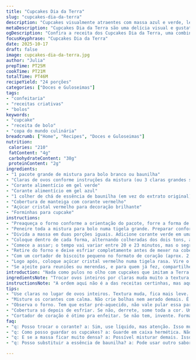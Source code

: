 ```yaml
---
title: "Cupcakes Dia da Terra"
slug: "cupcakes-dia-da-terra"
description: "Cupcakes visualmente atraentes com massa azul e verde, levemente aerada, pontuada por cor vermelha brilhante na cobertura em forma de coração. A mistura foi adaptada para minimizar ovos inteiros, usando claras para textura mais leve e ajustes de cor para evitar mistura excessiva que resulta em marrom. O processo foca no uso prático da coloração em gel e dicas para controle da mistura e adesão do açúcar brilhante, garantindo um visual chamativo e toques crocantes. Um toque de baunilha substitui o extrato original, tornando o aroma mais intenso e caseiro. Ideal para quem gosta do desafio estético e textural sem complicações rígidas de tempo."
metaDescription: "Cupcakes Dia da Terra são uma delícia visual e gustativa, com cores vibrantes e crocância que traz uma explosão de sabor."
ogDescription: "Confira a receita dos Cupcakes Dia da Terra, uma combinação perfeita de cores e texturas deliciosas."
focusKeyphrase: "Cupcakes Dia da Terra"
date: 2025-10-17
draft: false
image: cupcakes-dia-da-terra.jpg
author: "Julia"
prepTime: PT25M
cookTime: PT21M
totalTime: PT46M
recipeYield: "24 porções"
categories: ["Doces e Guloseimas"]
tags:
- "confeitaria"
- "receitas criativas"
- "bolos"
keywords:
- "cupcake"
- "receita de bolo"
- "copa do mundo culinária"
breadcrumb: ["Home", "Recipes", "Doces e Guloseimas"]
nutrition: 
 calories: "210"
 fatContent: "4g"
 carbohydrateContent: "38g"
 proteinContent: "2g"
ingredients:
- "1 pacote grande de mistura para bolo branco ou baunilha"
- "Claras de ovos conforme instruções da mistura (ou 3 claras grandes substituindo ovos inteiros)"
- "Corante alimentício em gel verde"
- "Corante alimentício em gel azul"
- "1 colher de chá de essência de baunilha (em vez do extrato original)"
- "Cobertura de manteiga com corante vermelho"
- "Açúcar cristal vermelho para decoração brilhante"
- "Forminhas para cupcake"
instructions:
- "Preaqueça o forno conforme a orientação do pacote, forre a forma de muffins com forminhas e reserve."
- "Peneire toda a mistura para bolo numa tigela grande. Preparar conforme instruções, mas use apenas as claras – fica mais leve e aerado. Acrescente a essência de baunilha para um toque mais marcante."
- "Divida a massa em duas porções iguais. Adicione corante verde em uma e azul na outra, misturando delicadamente para não criar bolhas ou aerar demais."
- "Coloque dentro de cada forma, alternando colheradas dos dois tons, aproximadamente 1 colher generosa de cada. Use um palito para criar movimentos circulares rápidos e suaves; não exagere para evitar que a massa fique marrom ou perca o efeito marmorizado."
- "Comece a assar; o tempo vai variar entre 20 e 23 minutos, mas o segredo é observar as bordas que começam a dourar e o teste com palito limpo que sai seco. Também note o cheiro forte e envolvente que anuncia o ponto."
- "Retire do forno e deixe esfriar completamente antes de mexer na cobertura. Se cobrir quente, a cobertura pode derreter e sumir o desenho."
- "Com um cortador de biscoito pequeno no formato de coração (aprox. 2,5 cm), pressione suavemente no topo do cupcake para marcar a área a cobrir. Use um saco de confeiteiro ou colher para preencher com cobertura vermelha, espalhando uniformemente com um palito ou espátula pequena."
- "Logo após, coloque açúcar cristal vermelho numa tigela rasa. Vire o cupcake rapidamente com cuidado para não borrar e pressione levemente a região da cobertura para que o açúcar grude bem. Isso cria brilho e textura surpreendente ao toque."
- "Se ajeite para reuniões ou merendas, e para quem já fez, compartilhe impressões e dicas nos comentários. Ajuste corantes conforme intensidade desejada e experimente substituir o açúcar brilhante por granulado colorido para variar."
introduction: "Nada como pulos no olho com cupcakes que imitam a Terra vista do espaço. Verde do planeta, azul dos oceanos, corações vermelhos pra dar vida. Essa receita é uma dança de cores e texturas, brinquedo de montagem e paciência. Dá para perceber o cheiro da baunilha no ar, pista do que vem pela frente. Troquei ovos inteiros por claras para deixar mais leve, e a cobertura vermelha ganha um banho de açúcar cristal que faz aquele barulhinho crocante na primeira mordida. Sensações que ficam, memórias que voam na cozinha. A receita é quase um exercício de controle sobre cores e tempo – mistura demais, perde a mágica; tempo errado, perde a maciez. Tem que sentir, esperar e aproveitar cada passo."
ingredientsNote: "Trocar ovos inteiros por claras muda muito a textura, deixando a massa mais leve e menos densa, especialmente importante para bolos coloridos, que geralmente perdem textura com excesso de corante. Use colheres em vez de copos para medir corante; em gel, pouco faz muita diferença, e exageros viram marrom. A essência de baunilha substitui o extrato clássico dando aroma mais intenso, lembrando bolos de festa caseiros da vida. Para quem não tem corante em gel, dá para usar corante líquido, mas cuidado com consistência da massa. O açúcar cristal vermelho dá crocância e brilho, mas pode ser substituído por granulados ou confeitos vermelhos, garantindo visual mais artístico."
instructionsNote: "A ordem aqui não é a das receitas certinhas, mas aquela que faz sentido na correria: primeiro a massa, depois dividir, colorir e só depois misturar no molde. O segredo está no swirl feito com palito – mexe devagarinho, pouco, só o suficiente pra guiar as cores sem misturar demais. O forno precisa estar na temperatura correta antes de começar; corra risco de ferrou. Assar demais endurece, pouco deixa mole; a dica é borda dourada, centro firme ao toque e cheiro doce invadindo. Cortador pequeno para corações evita desperdiçar cobertura e marca espaço pra decoração. Cobertura só depois da massa fria; quente, afunda e vaza. Finalizar com açúcar ainda pegajoso aumenta a chance de colar perfeitamente, criando textura e brilho que dão um toque final visual e sensorial."
tips:
- "Use claras no lugar de ovos inteiros. Textura muda, fica mais leve. Isso ajuda na cor também. Cuidado com exageros no corante. Verde e azul são brilhantes, mas muito pode ser marrom. Melhor usar colheres pra medir."
- "Misture os corantes com calma. Não crie bolhas nem aerado demais. É pouco movimento. Pense que é como pintar quadro, devagar. Mistura correta dá efeito bonito. Quer mais cor? Cuidado pra não perder textura."
- "Observa o forno. Tem que estar pré-aquecido, não vale pular essa parte. Borda deve estar dourada e centro firme ao toque. Cheirinho doce já tá no ar. Ninguém quer bolo duro. Fique esperto."
- "Cobertura só depois de esfriar. Se não, derrete, some toda a cor. Uma vez fiz isso. Resultado foi uma bagunça. Melhor esperar, garante efeito e apresentação. A seção de açúcar no topo deve dar crocância."
- "Cortador de coração é ótimo pra enfeitar. Se não tem, invente. Formas de estrela ou círculos também funcionam. O açúcar cristal pode não grudar? Tente mel. Pequena camada ajuda a fixar. Faça experiências."
faq:
- "q: Posso trocar o corante? a: Sim, use líquido, mas atenção. Isso muda a textura. Use menos. O efeito visual varia na intensidade, então teste. Cores podem ser mais suaves."
- "q: Como posso guardar os cupcakes? a: Guarde em caixa hermética. Não deixar exposto, umidade estraga. Pode até freezer, mas coberturas complexas, não congelar. Melhor comer fresquinho."
- "q: E se a massa ficar muito densa? a: Possível misturar demais. Isso tira ar. Na próxima, misture menos. Tente dividir etapas, leve e devagar. Preste sempre atenção no toque e a textura."
- "q: Posso substituir a essência de baunilha? a: Pode usar outro sabor, mas cuidado. Isso pode mudar o conjunto de sabores. Experimente com limão ou laranja. Mas baunilha é clássico. Não troque por menos."

---
```

